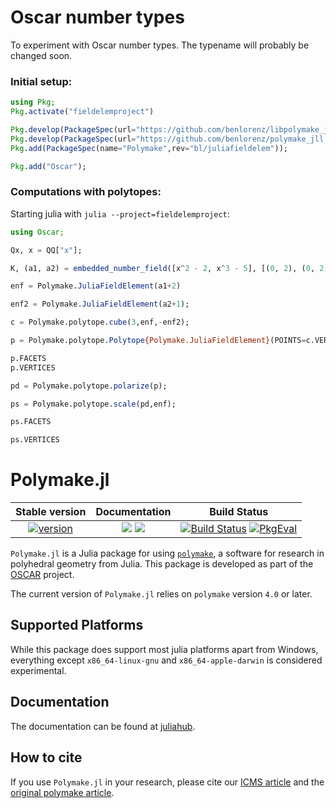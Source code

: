 # Oscar number types

To experiment with Oscar number types. The typename will probably be changed soon.

### Initial setup:

```julia
using Pkg;
Pkg.activate("fieldelemproject")

Pkg.develop(PackageSpec(url="https://github.com/benlorenz/libpolymake_julia_jll.jl"));
Pkg.develop(PackageSpec(url="https://github.com/benlorenz/polymake_jll.jl"));
Pkg.add(PackageSpec(name="Polymake",rev="bl/juliafieldelem"));

Pkg.add("Oscar");
```

### Computations with polytopes:

Starting julia with `julia --project=fieldelemproject`:
```julia
using Oscar;

Qx, x = QQ["x"];

K, (a1, a2) = embedded_number_field([x^2 - 2, x^3 - 5], [(0, 2), (0, 2)]);

enf = Polymake.JuliaFieldElement(a1+2)

enf2 = Polymake.JuliaFieldElement(a2+1);

c = Polymake.polytope.cube(3,enf,-enf2);

p = Polymake.polytope.Polytope{Polymake.JuliaFieldElement}(POINTS=c.VERTICES);

p.FACETS
p.VERTICES

pd = Polymake.polytope.polarize(p);

ps = Polymake.polytope.scale(pd,enf);

ps.FACETS

ps.VERTICES

```

# Polymake.jl


| **Stable version**    | **Documentation**   | **Build Status**    |
|:--------------:|:-------------------:|:-------------------:|
| [![version][ver-img]][ver-url] | [![][docs-stable-img]][docs-stable-url] [![][docs-dev-img]][docs-dev-url] | [![Build Status][ga-img]][ga-url] [![PkgEval][pkgeval-img]][pkgeval-url]  |

`Polymake.jl` is a Julia package for using [`polymake`](https://polymake.org/doku.php), a software for research in polyhedral geometry from Julia.
This package is developed as part of the [OSCAR](https://www.oscar-system.org) project.

The current version of `Polymake.jl` relies on `polymake` version `4.0` or later.

## Supported Platforms

While this package does support most julia platforms apart from Windows, everything except `x86_64-linux-gnu` and `x86_64-apple-darwin` is considered experimental.

## Documentation
The documentation can be found at [juliahub](https://juliahub.com/docs/Polymake/).

## How to cite
If you use `Polymake.jl` in your research, please cite our [ICMS article](https://link.springer.com/chapter/10.1007/978-3-030-52200-1_37) and the [original polymake article](https://link.springer.com/chapter/10.1007/978-3-0348-8438-9_2).


[docs-dev-img]: https://img.shields.io/badge/docs-dev-blue.svg
[docs-dev-url]: https://oscar-system.github.io/Polymake.jl/dev/

[docs-stable-img]: https://img.shields.io/badge/docs-stable-blue.svg
[docs-stable-url]: https://oscar-system.github.io/Polymake.jl/stable/

[ga-img]: https://github.com/oscar-system/Polymake.jl/workflows/Run%20tests/badge.svg
[ga-url]: https://github.com/oscar-system/Polymake.jl/actions?query=workflow%3A%22Run+tests%22+branch%3Amaster

[pkgeval-img]: https://juliaci.github.io/NanosoldierReports/pkgeval_badges/P/Polymake.svg
[pkgeval-url]: https://juliaci.github.io/NanosoldierReports/pkgeval_badges/P/Polymake.html

[ver-img]: https://img.shields.io/github/v/release/oscar-system/Polymake.jl
[ver-url]: https://github.com/oscar-system/Polymake.jl/releases/latest

